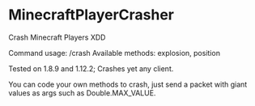 # MinecraftPlayerCrasher
Crash Minecraft Players XDD

Command usage: /crash <player> <method>
Available methods: explosion, position

Tested on 1.8.9 and 1.12.2;
Crashes yet any client.

You can code your own methods to crash, just send a packet with giant values as args such as Double.MAX_VALUE.
